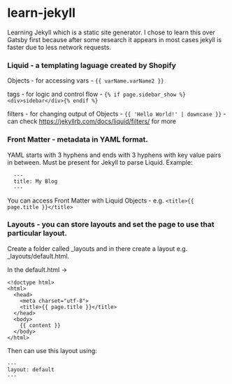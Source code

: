 # learn-jekyll

Learning Jekyll which is a static site generator. I chose to learn this over Gatsby first because after some research it appears in most cases jekyll is faster due to less network requests.

### Liquid - a templating laguage created by Shopify

Objects - for accessing vars - `{{ varName.varName2 }}`

tags - for logic and control flow - `{% if page.sidebar_show %} <div>sidebar</div>{% endif %}`

filters - for changing output of Objects - `{{ 'Hello World!' | downcase }}` - can check https://jekyllrb.com/docs/liquid/filters/ for more

### Front Matter - metadata in YAML format.
YAML starts with 3 hyphens and ends with 3 hyphens with key value pairs in between. Must be present for Jekyll to parse Liquid.
Example:
```
  ---
  title: My Blog
  ---
  ```

You can access Front Matter with Liquid Objects - e.g. `<title>{{ page.title }}</title>`

### Layouts - you can store layouts and set the page to use that particular layout. 

Create a folder called _layouts and in there create a layout e.g. _layouts/default.html. 

In the default.html ->
```
<!doctype html>
<html>
  <head>
    <meta charset="utf-8">
    <title>{{ page.title }}</title>
  </head>
  <body>
    {{ content }}
  </body>
</html>
```

Then can use this layout using:
```
---
layout: default
---
```


### 
